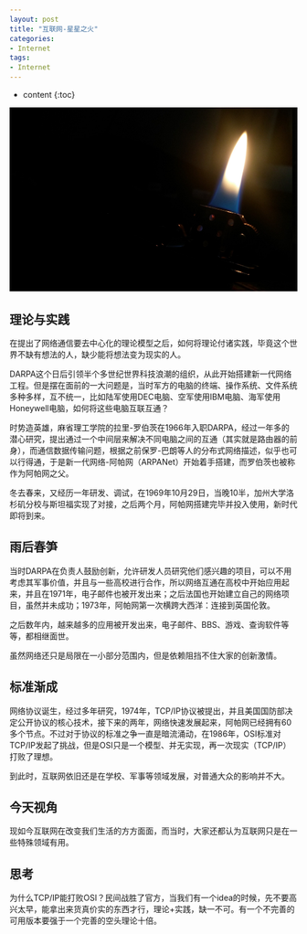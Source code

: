 ```yaml
---
layout: post
title: "互联网-星星之火"
categories: 
- Internet
tags:
- Internet
---
```


* content
{:toc}

![星星之火](/css/pics/2018-05-12-it-sparks-of-fire.png)

## 理论与实践
在提出了网络通信要去中心化的理论模型之后，如何将理论付诸实践，毕竟这个世界不缺有想法的人，缺少能将想法变为现实的人。

DARPA这个日后引领半个多世纪世界科技浪潮的组织，从此开始搭建新一代网络工程。但是摆在面前的一大问题是，当时军方的电脑的终端、操作系统、文件系统多种多样，互不统一，比如陆军使用DEC电脑、空军使用IBM电脑、海军使用Honeywell电脑，如何将这些电脑互联互通？

时势造英雄，麻省理工学院的拉里-罗伯茨在1966年入职DARPA，经过一年多的潜心研究，提出通过一个中间层来解决不同电脑之间的互通（其实就是路由器的前身），而通信数据传输问题，根据之前保罗-巴朗等人的分布式网络描述，似乎也可以行得通，于是新一代网络-阿帕网（ARPANet）开始着手搭建，而罗伯茨也被称作为阿帕网之父。

冬去春来，又经历一年研发、调试，在1969年10月29日，当晚10半，加州大学洛杉矶分校与斯坦福实现了对接，之后两个月，阿帕网搭建完毕并投入使用，新时代即将到来。

## 雨后春笋
当时DARPA在负责人鼓励创新，允许研发人员研究他们感兴趣的项目，可以不用考虑其军事价值，并且与一些高校进行合作，所以网络互通在高校中开始应用起来，并且在1971年，电子邮件也被开发出来；之后法国也开始建立自己的网络项目，虽然并未成功；1973年，阿帕网第一次横跨大西洋：连接到英国伦敦。

之后数年内，越来越多的应用被开发出来，电子邮件、BBS、游戏、查询软件等等，都相继面世。

虽然网络还只是局限在一小部分范围内，但是依赖阻挡不住大家的创新激情。

## 标准渐成
网络协议诞生，经过多年研究，1974年，TCP/IP协议被提出，并且美国国防部决定公开协议的核心技术，接下来的两年，网络快速发展起来，阿帕网已经拥有60多个节点。不过对于协议的标准之争一直是暗流涌动，在1986年，OSI标准对TCP/IP发起了挑战，但是OSI只是一个模型、并无实现，再一次现实（TCP/IP）打败了理想。

到此时，互联网依旧还是在学校、军事等领域发展，对普通大众的影响并不大。

## 今天视角
现如今互联网在改变我们生活的方方面面，而当时，大家还都认为互联网只是在一些特殊领域有用。

## 思考
为什么TCP/IP能打败OSI？民间战胜了官方，当我们有一个idea的时候，先不要高兴太早，能拿出来货真价实的东西才行，理论+实践，缺一不可。有一个不完善的可用版本要强于一个完善的空头理论十倍。

